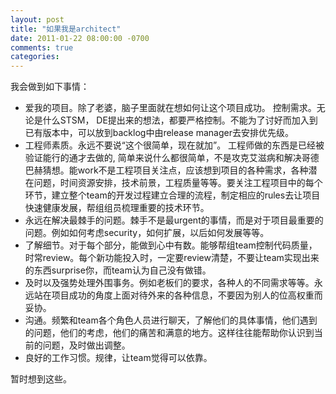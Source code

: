 ```yaml
---
layout: post
title: "如果我是architect"
date: 2011-01-22 08:00:00 -0700
comments: true
categories:
---
```

我会做到如下事情：

- 爱我的项目。除了老婆，脑子里面就在想如何让这个项目成功。
控制需求。无论是什么STSM， DE提出来的想法，都要严格控制。不能为了讨好而加入到已有版本中，可以放到backlog中由release manager去安排优先级。
- 工程师素质。永远不要说“这个很简单，现在就加”。 工程师做的东西是已经被验证能行的通才去做的, 简单来说什么都很简单，不是攻克艾滋病和解决哥德巴赫猜想。能work不是工程项目关注点，应该想到项目的各种需求，各种潜在问题，时间资源安排，技术前景，工程质量等等。要关注工程项目中的每个环节，建立整个team的开发过程建立合理的流程，制定相应的rules去让项目快速健康发展，帮组组员梳理重要的技术环节。
- 永远在解决最棘手的问题。棘手不是最urgent的事情，而是对于项目最重要的问题。例如如何考虑security，如何扩展，以后如何发展等等。
- 了解细节。对于每个部分，能做到心中有数。能够帮组team控制代码质量，时常review。每个新功能投入时，一定要review清楚，不要让team实现出来的东西surprise你，而team认为自己没有做错。
- 及时以及强势处理外围事务。例如老板们的要求，各种人的不同需求等等。永远站在项目成功的角度上面对待外来的各种信息，不要因为别人的位高权重而妥协。
- 沟通。频繁和team各个角色人员进行聊天，了解他们的具体事情，他们遇到的问题，他们的考虑，他们的痛苦和满意的地方。这样往往能帮助你认识到当前的问题，及时做出调整。
- 良好的工作习惯。规律，让team觉得可以依靠。

暂时想到这些。
